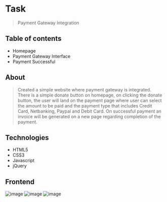 

# Task
> Payment Gateway Integration 

## Table of contents
* Homepage
* Payment Gateway Interface
* Payment Successful

## About
> Created a simple website where payment gateway is integrated. There is a simple donate button on homepage, on clicking the donate button, the user will land on the payment page where user can select the amount to be paid and the payment type that includes Credit Card, Netbanking, Paypal and Debit Card. On successful payment an invoice will be generated on a new page regarding completion of the payment.


## Technologies
* HTML5
* CSS3
* Javascript
* jQuery

## Frontend
![image](https://github.com/user-attachments/assets/4f2dab7b-d6b5-482f-9160-0a90857cb9f4)
![image](https://github.com/user-attachments/assets/29aab81c-63d2-468b-922f-e6c5a6bd4a74)
![image](https://github.com/user-attachments/assets/787211fa-1858-4725-a7c4-eb2c1876a335)





